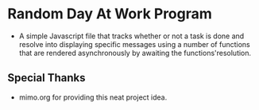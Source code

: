 # Random Day At Work Program

* A simple Javascript file that tracks whether or not a task is done and resolve into displaying specific messages using a number of functions that are rendered asynchronously by awaiting the functions'resolution.

## Special Thanks

* mimo.org for providing this neat project idea.